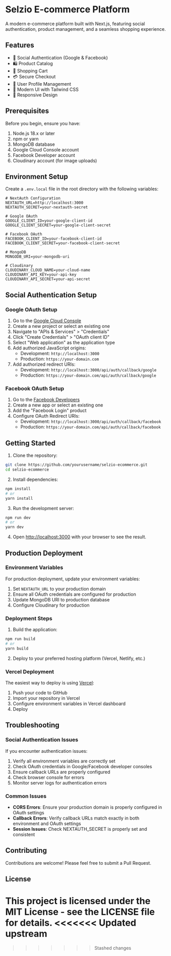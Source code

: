 # Selzio E-commerce Platform

A modern e-commerce platform built with Next.js, featuring social authentication, product management, and a seamless shopping experience.

## Features

- 🔐 Social Authentication (Google & Facebook)
- 🛍️ Product Catalog
- 🛒 Shopping Cart
- 💳 Secure Checkout
- 👤 User Profile Management
- 🎨 Modern UI with Tailwind CSS
- 📱 Responsive Design

## Prerequisites

Before you begin, ensure you have:

1. Node.js 18.x or later
2. npm or yarn
3. MongoDB database
4. Google Cloud Console account
5. Facebook Developer account
6. Cloudinary account (for image uploads)


## Environment Setup

Create a `.env.local` file in the root directory with the following variables:

```env
# NextAuth Configuration
NEXTAUTH_URL=http://localhost:3000
NEXTAUTH_SECRET=your-nextauth-secret

# Google OAuth
GOOGLE_CLIENT_ID=your-google-client-id
GOOGLE_CLIENT_SECRET=your-google-client-secret

# Facebook OAuth
FACEBOOK_CLIENT_ID=your-facebook-client-id
FACEBOOK_CLIENT_SECRET=your-facebook-client-secret

# MongoDB
MONGODB_URI=your-mongodb-uri

# Cloudinary
CLOUDINARY_CLOUD_NAME=your-cloud-name
CLOUDINARY_API_KEY=your-api-key
CLOUDINARY_API_SECRET=your-api-secret
```

## Social Authentication Setup

### Google OAuth Setup

1. Go to the [Google Cloud Console](https://console.cloud.google.com/)
2. Create a new project or select an existing one
3. Navigate to "APIs & Services" > "Credentials"
4. Click "Create Credentials" > "OAuth client ID"
5. Select "Web application" as the application type
6. Add authorized JavaScript origins:
   - Development: `http://localhost:3000`
   - Production: `https://your-domain.com`
7. Add authorized redirect URIs:
   - Development: `http://localhost:3000/api/auth/callback/google`
   - Production: `https://your-domain.com/api/auth/callback/google`

### Facebook OAuth Setup

1. Go to the [Facebook Developers](https://developers.facebook.com/)
2. Create a new app or select an existing one
3. Add the "Facebook Login" product
4. Configure OAuth Redirect URIs:
   - Development: `http://localhost:3000/api/auth/callback/facebook`
   - Production: `https://your-domain.com/api/auth/callback/facebook`

## Getting Started

1. Clone the repository:
```bash
git clone https://github.com/yourusername/selzio-ecommerce.git
cd selzio-ecommerce
```

2. Install dependencies:
```bash
npm install
# or
yarn install
```

3. Run the development server:
```bash
npm run dev
# or
yarn dev
```

4. Open [http://localhost:3000](http://localhost:3000) with your browser to see the result.

## Production Deployment

### Environment Variables

For production deployment, update your environment variables:

1. Set `NEXTAUTH_URL` to your production domain
2. Ensure all OAuth credentials are configured for production
3. Update MongoDB URI to production database
4. Configure Cloudinary for production

### Deployment Steps

1. Build the application:
```bash
npm run build
# or
yarn build
```

2. Deploy to your preferred hosting platform (Vercel, Netlify, etc.)

### Vercel Deployment

The easiest way to deploy is using [Vercel](https://vercel.com):

1. Push your code to GitHub
2. Import your repository in Vercel
3. Configure environment variables in Vercel dashboard
4. Deploy

## Troubleshooting

### Social Authentication Issues

If you encounter authentication issues:

1. Verify all environment variables are correctly set
2. Check OAuth credentials in Google/Facebook developer consoles
3. Ensure callback URLs are properly configured
4. Check browser console for errors
5. Monitor server logs for authentication errors

### Common Issues

- **CORS Errors**: Ensure your production domain is properly configured in OAuth settings
- **Callback Errors**: Verify callback URLs match exactly in both environment and OAuth settings
- **Session Issues**: Check NEXTAUTH_SECRET is properly set and consistent

## Contributing

Contributions are welcome! Please feel free to submit a Pull Request.

## License

This project is licensed under the MIT License - see the LICENSE file for details.
<<<<<<< Updated upstream
=======



>>>>>>> Stashed changes
